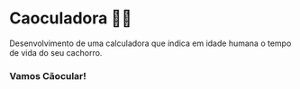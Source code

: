 # Caoculadora 🐶🧮
Desenvolvimento de uma calculadora que indica em idade humana o tempo de vida do seu cachorro.
### Vamos Cãocular!

